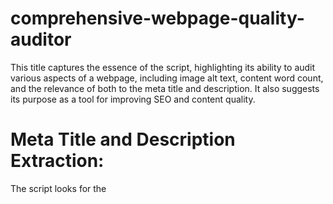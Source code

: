 # comprehensive-webpage-quality-auditor
This title captures the essence of the script, highlighting its ability to audit various aspects of a webpage, including image alt text, content word count, and the relevance of both to the meta title and description. It also suggests its purpose as a tool for improving SEO and content quality.
# Meta Title and Description Extraction:

The script looks for the <title> and <meta name="description"> tags and extracts keywords from them.
# Word Count and Content Extraction:

The script counts the number of words in the page's text content and extracts keywords from it.
It compares these content keywords with the title and description keywords to determine the content relevance score.
# Image Alt Text and Relevance:

Checks if the images on the page have alt attributes.
It also checks if the alt attributes contain keywords from the title and description.
# Scoring:

#  Alt Attribute Score: 
Percentage of images with alt attributes.
# Alt Relevance Score: 
Relevance of alt attributes based on title/description keywords.
# Content Relevance Score: 
Percentage of content keywords that match the title and description.
# Final Score: 
The average of the alt score, alt relevance score, and content relevance score.
# CSV Output:
Results are saved in a CSV file with fields for the URL, total images, images without alt, alt relevance score, content word count, content relevance score, and the final score.
# Key Benefits:
Comprehensive Page Analysis: This tool now checks not only for image alt attributes but also evaluates the relevance of the page's content based on the title and description.
SEO and Accessibility: It provides detailed insights into how well the page's images and content are optimized for search engines and accessibility.
Multi-Threading: The script processes multiple URLs simultaneously, making it efficient for large datasets.
This script will give a more complete overview of a webpage’s quality in terms of images, content relevance, and SEO.
